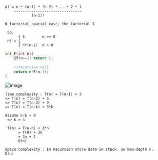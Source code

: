 ```
n! = n * (n-1) * (n-2) *....* 2 * 1
    -------------------------------
            (n-1)!
 
0 factorial spacial case, the factorial 1
 
 So,
      { 1        n == 0
 n! = {
      { n*(n-1)  n > 0
```
```c++
int F(int n){
    if(n==1) return 1;
    
    //recursive call
    return n*F(n-1);
}
```
![image](https://user-images.githubusercontent.com/59710234/165887621-1c6aed24-ec89-4950-9626-bcbdc9d83613.png)

```
Time complexity : T(n) = T(n-1) + 3
=> T(n) = T(n-2) + 6
=> T(n) = T(n-3) + 9
=> T(n) = T(n-k) + 3*k

Assume n-k = 0 
 => k = n
 
 T(n) = T(n-n) + 3*n
      = T(0) + 3n
      = 3n + 1
      O(n)
      
Space complexity : In Recursion store data in stack. So max-depth n.
O(n)
```
